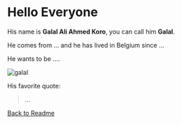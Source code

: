 # Hello Everyone

His name is **Galal Ali Ahmed Koro**, you can call him **Galal**.

He comes from ... and he has lived in Belgium since ...

He wants to be ....

![galal](https://user-images.githubusercontent.com/63754597/81613395-b19b7700-93de-11ea-80a9-b0b3189af981.jpeg)

His favorite quote:
>...

[Back to Readme](./README.md)